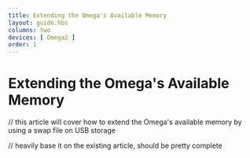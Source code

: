 ```yaml
---
title: Extending the Omega's Available Memory
layout: guide.hbs
columns: two
devices: [ Omega2 ]
order: 1
---
```


# Extending the Omega's Available Memory

// this article will cover how to extend the Omega's available memory by using a swap file on USB storage

// heavily base it on the existing article, should be pretty complete
